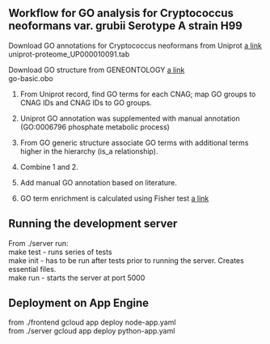 ## Workflow for GO analysis for Cryptococcus neoformans var. grubii Serotype A strain H99

Download GO annotations for Cryptococcus neoformans from Uniprot [a link](https://www.uniprot.org/uniprot/?query=yourlist:M202108126320BA52A5CE8FCD097CB85A53697A3510768EK&sort=yourlist:M202108126320BA52A5CE8FCD097CB85A53697A3510768EK&columns=yourlist(M202108126320BA52A5CE8FCD097CB85A53697A3510768EK),isomap(M202108126320BA52A5CE8FCD097CB85A53697A3510768EK),id,genes,genes(ALTERNATIVE),protein%20names,genes(PREFERRED),genes(ORF),genes(OLN),entry%20name)   
uniprot-proteome_UP000010091.tab

Download GO structure from GENEONTOLOGY [a link](http://geneontology.org/docs/download-ontology/#go_basic)   
go-basic.obo

1. From Uniprot record, find GO terms for each CNAG; map GO groups to CNAG IDs and CNAG IDs to GO groups.

2. Uniprot GO annotation was supplemented with manual annotation (GO:0006796 phosphate metabolic process)

3. From GO generic structure associate GO terms with additional terms higher in the hierarchy (is_a relationship).

4. Combine 1 and 2.

5. Add manual GO annotation based on literature. 

6. GO term enrichment is calculated using Fisher test [a link](https://docs.scipy.org/doc/scipy/reference/generated/scipy.stats.fisher_exact.html#scipy.stats.fisher_exact)

## Running the development server
From ./server run:  
make test - runs series of tests  
make init - has to be run after tests prior to running the server. Creates essential files.  
make run - starts the server at port 5000  

## Deployment on App Engine
from ./frontend gcloud app deploy node-app.yaml   
from ./server gcloud app deploy python-app.yaml  